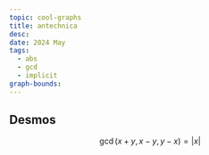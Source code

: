 ```yaml
---
topic: cool-graphs
title: antechnica
desc: 
date: 2024 May
tags:
  - abs
  - gcd
  - implicit
graph-bounds: 
---
```



## Desmos
```math
\gcd\left(x+y,x-y,y-x\right)=\left|x\right|
```
